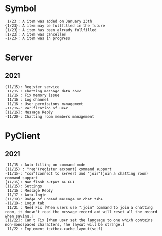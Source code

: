 # Symbol
     1/23 : A item was added on January 23th
    {1/23}: A item may be fullfilled in the future
    (1/23): A item has been already fullfilled
    [1/23]: A item was cancelled
    -1/23-: A item was in progress

# Server
## 2021
    (11/15): Register service
     11/15 : Chatting message data save
     11/16 : Fix memory issue
     11/16 : Log channel
     11/16 : User permissions management
    -11/16-: Verification of user
    [11/16]: Message Reply
    -11/20-: Chatting room members management

# PyClient
## 2021
     11/15 : Auto-filling on command mode
    (11/15) : "reg"(register account) command support
    -11/15-: "con"(connect to server) and "join"(join a chatting room) command support
    {11/15}: Non-flash output on CLI
    (11/15): Settings
     11/16 : Message Reply
     11/17 : Auto-login
    (11/18): Badge of unread message on chat tab+
    -11/18-: Login tab
     11/21 : Need Fix [When users use ":join" command to join a chatting room, it doesn't read the message record and will reset all the record when saving.]
    [11/22]: Can't Fix [When user set the language to one which contains non-monospaced characters, the layout will be strange.]
     11/22 : Implement textbox.cache_layout(self)